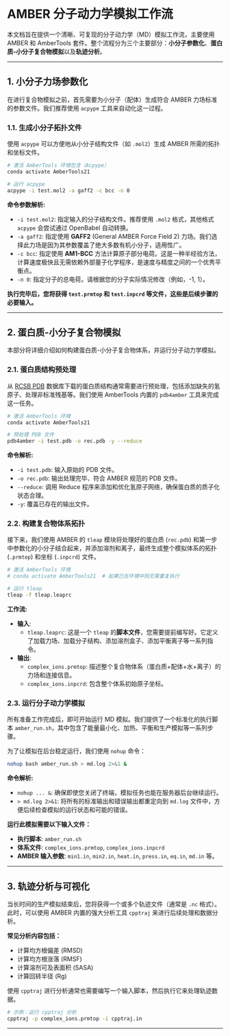 # AMBER 分子动力学模拟工作流

本文档旨在提供一个清晰、可复现的分子动力学（MD）模拟工作流，主要使用 AMBER 和 AmberTools 套件。整个流程分为三个主要部分：**小分子参数化**、**蛋白质-小分子复合物模拟**以及**轨迹分析**。

---


## 1. 小分子力场参数化

在进行复合物模拟之前，首先需要为小分子（配体）生成符合 AMBER 力场标准的参数文件。我们推荐使用 `acpype` 工具来自动化这一过程。

### 1.1. 生成小分子拓扑文件

使用 `acpype` 可以方便地从小分子结构文件（如 `.mol2`）生成 AMBER 所需的拓扑和坐标文件。

```bash
# 激活 AmberTools 环境包含（Acpype）
conda activate AmberTools21

# 运行 acpype
acpype -i test.mol2 -a gaff2 -c bcc -n 0
```

**命令参数解析:**
*   `-i test.mol2`: 指定输入的分子结构文件。推荐使用 `.mol2` 格式，其他格式 `acpype` 会尝试通过 OpenBabel 自动转换。
*   `-a gaff2`: 指定使用 **GAFF2** (General AMBER Force Field 2) 力场。我们选择此力场是因为其参数覆盖了绝大多数有机小分子，适用性广。
*   `-c bcc`: 指定使用 **AM1-BCC** 方法计算原子部分电荷。这是一种半经验方法，计算速度极快且无需依赖外部量子化学程序，是速度与精度之间的一个优秀平衡点。
*   `-n 0`: 指定分子的总电荷。请根据您的分子实际情况修改（例如，-1, 1）。

**执行完毕后，您将获得 `test.prmtop` 和 `test.inpcrd` 等文件，这些是后续步骤的必要输入。**

---

## 2. 蛋白质-小分子复合物模拟

本部分将详细介绍如何构建蛋白质-小分子复合物体系，并运行分子动力学模拟。

### 2.1. 蛋白质结构预处理

从 [RCSB PDB](https://www.rcsb.org/) 数据库下载的蛋白质结构通常需要进行预处理，包括添加缺失的氢原子、处理非标准残基等。我们使用 AmberTools 内置的 `pdb4amber` 工具来完成这一任务。

```bash
# 激活 AmberTools 环境
conda activate AmberTools21

# 预处理 PDB 文件
pdb4amber -i test.pdb -o rec.pdb -y --reduce
```

**命令解析:**
*   `-i test.pdb`: 输入原始的 PDB 文件。
*   `-o rec.pdb`: 输出处理完毕、符合 AMBER 规范的 PDB 文件。
*   `--reduce`: 调用 Reduce 程序来添加和优化氢原子网络，确保蛋白质的质子化状态合理。
*   `-y`: 覆盖已存在的输出文件。

### 2.2. 构建复合物体系拓扑

接下来，我们使用 AMBER 的 `tleap` 模块将处理好的蛋白质 (`rec.pdb`) 和第一步中参数化的小分子结合起来，并添加溶剂和离子，最终生成整个模拟体系的拓扑 (`.prmtop`) 和坐标 (`.inpcrd`) 文件。

```bash
# 激活 AmberTools 环境
# conda activate AmberTools21  # 如果已在环境中则无需重复执行

# 运行 tleap
tleap -f tleap.leaprc
```

**工作流:**
*   **输入**:
    *   `tleap.leaprc`: 这是一个 `tleap` 的**脚本文件**，您需要提前编写好。它定义了加载力场、加载分子结构、添加溶剂盒子、添加平衡离子等一系列指令。
*   **输出**:
    *   `complex_ions.prmtop`: 描述整个复合物体系（蛋白质+配体+水+离子）的力场和连接信息。
    *   `complex_ions.inpcrd`: 包含整个体系初始原子坐标。

### 2.3. 运行分子动力学模拟

所有准备工作完成后，即可开始运行 MD 模拟。我们提供了一个标准化的执行脚本 `amber_run.sh`，其中包含了能量最小化、加热、平衡和生产模拟等一系列步骤。

为了让模拟在后台稳定运行，我们使用 `nohup` 命令：

```bash
nohup bash amber_run.sh > md.log 2>&1 &
```

**命令解析:**
*   `nohup ... &`: 确保即使您关闭了终端，模拟任务也能在服务器后台继续运行。
*   `> md.log 2>&1`: 将所有的标准输出和错误输出都重定向到 `md.log` 文件中，方便后续检查模拟的运行状态和可能的错误。

**运行此模拟需要以下输入文件：**
*   **执行脚本**: `amber_run.sh`
*   **体系文件**: `complex_ions.prmtop`, `complex_ions.inpcrd`
*   **AMBER 输入参数**: `min1.in`, `min2.in`, `heat.in`, `press.in`, `eq.in`, `md.in` 等。

---

## 3. 轨迹分析与可视化

当长时间的生产模拟结束后，您将获得一个或多个轨迹文件（通常是 `.nc` 格式）。此时，可以使用 AMBER 内置的强大分析工具 `cpptraj` 来进行后续处理和数据分析。

**常见分析内容包括：**
*   计算均方根偏差 (RMSD)
*   计算均方根涨落 (RMSF)
*   计算溶剂可及表面积 (SASA)
*   计算回转半径 (Rg)

使用 `cpptraj` 进行分析通常也需要编写一个输入脚本，然后执行它来处理轨迹数据。

```bash
# 示例：运行 cpptraj 分析
cpptraj -p complex_ions.prmtop -i cpptraj.in
```


---

